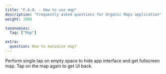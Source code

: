 ```yaml
---
title: "F.A.Q. - How to use map"
description: "Frequently asked questions for Organic Maps application"
weight: 1000

taxonomies:
  faq: ["Map"]

extra:
  question: How to maximize map?
---
```


Perform single tap on empty space to hide app interface and get fullscreen map.
Tap on the map again to get UI back.
